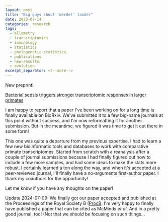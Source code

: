 ```yaml
---
layout: post
title: "Big guys shout 'merde!' louder"
date: 2023-07-14
categories: research
tags:
  - allometry
  - transcriptomics
  - immunology
  - statistics
  - phylogenetic-statistics
  - publications
  - new-results
  - evolution
excerpt_separator: <!--more-->
---
```


New preprint!

[Bacterial sepsis triggers stronger transcriptomic responses in larger primates](https://doi.org/10.1101/2023.07.11.548565)

I am happy to report that a paper I've been working on for a long time is finally available<!--more--> on BioRxiv. We've submitted it to a few big-name journals at this point without success, and I'm now reformatting it for another submission. But in the meantime, we figured it was time to get it out there in some form!

This one was quite a departure from my previous expertise. I had to learn a few new bioinformatic tools and databases to work with comparative primate transcriptomes. Started from scratch with a reanalysis after a couple of journal submissions because I had finally figured out how to include a few more samples, and had some ideas to make the stats more robust. I certainly learned a ton along the way, and when it's accepted at a peer-reviewed journal, I'll finally have a no-arguments first-author paper. I thank my coauthors for the opportunity!

Let me know if you have any thoughts on the paper!

Update 2024-07-09: We finally got our paper accepted and published at the Proceedings of the Royal Society B ([ProcB](https://royalsocietypublishing.org/doi/full/10.1098/rspb.2024.0535). I'm very happy to finally have published a paper that can be cited as McMinds *et al*. And in a pretty good journal, too! (Not that we *should* be focusing on such things...
